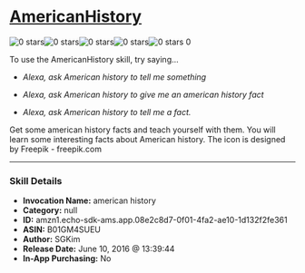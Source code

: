 # [AmericanHistory](http://alexa.amazon.com/#skills/amzn1.echo-sdk-ams.app.08e2c8d7-0f01-4fa2-ae10-1d132f2fe361)
![0 stars](../../images/ic_star_border_black_18dp_1x.png)![0 stars](../../images/ic_star_border_black_18dp_1x.png)![0 stars](../../images/ic_star_border_black_18dp_1x.png)![0 stars](../../images/ic_star_border_black_18dp_1x.png)![0 stars](../../images/ic_star_border_black_18dp_1x.png) 0

To use the AmericanHistory skill, try saying...

* *Alexa, ask American history to tell me something*

* *Alexa, ask American history to give me an american history fact*

* *Alexa, ask American history to tell me a fact.*

Get some american history facts and teach yourself with them. You will learn some interesting facts about American history.
The icon is designed by Freepik - freepik.com

***

### Skill Details

* **Invocation Name:** american history
* **Category:** null
* **ID:** amzn1.echo-sdk-ams.app.08e2c8d7-0f01-4fa2-ae10-1d132f2fe361
* **ASIN:** B01GM4SUEU
* **Author:** SGKim
* **Release Date:** June 10, 2016 @ 13:39:44
* **In-App Purchasing:** No
